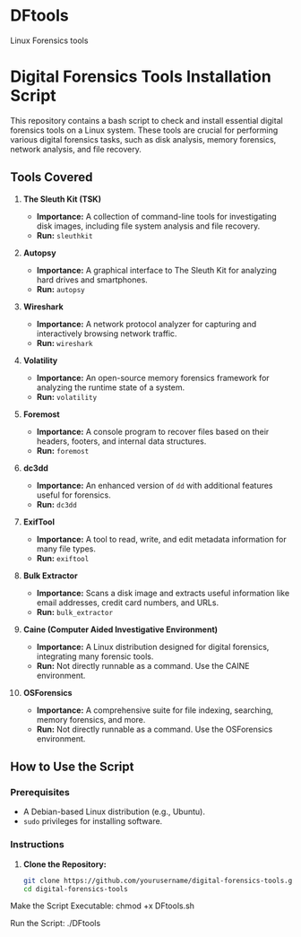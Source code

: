 # DFtools
Linux Forensics tools
# Digital Forensics Tools Installation Script

This repository contains a bash script to check and install essential digital forensics tools on a Linux system. These tools are crucial for performing various digital forensics tasks, such as disk analysis, memory forensics, network analysis, and file recovery.

## Tools Covered

1. **The Sleuth Kit (TSK)**
   - **Importance:** A collection of command-line tools for investigating disk images, including file system analysis and file recovery.
   - **Run:** `sleuthkit`

2. **Autopsy**
   - **Importance:** A graphical interface to The Sleuth Kit for analyzing hard drives and smartphones.
   - **Run:** `autopsy`

3. **Wireshark**
   - **Importance:** A network protocol analyzer for capturing and interactively browsing network traffic.
   - **Run:** `wireshark`

4. **Volatility**
   - **Importance:** An open-source memory forensics framework for analyzing the runtime state of a system.
   - **Run:** `volatility`

5. **Foremost**
   - **Importance:** A console program to recover files based on their headers, footers, and internal data structures.
   - **Run:** `foremost`

6. **dc3dd**
   - **Importance:** An enhanced version of `dd` with additional features useful for forensics.
   - **Run:** `dc3dd`

7. **ExifTool**
   - **Importance:** A tool to read, write, and edit metadata information for many file types.
   - **Run:** `exiftool`

8. **Bulk Extractor**
   - **Importance:** Scans a disk image and extracts useful information like email addresses, credit card numbers, and URLs.
   - **Run:** `bulk_extractor`

9. **Caine (Computer Aided Investigative Environment)**
   - **Importance:** A Linux distribution designed for digital forensics, integrating many forensic tools.
   - **Run:** Not directly runnable as a command. Use the CAINE environment.

10. **OSForensics**
    - **Importance:** A comprehensive suite for file indexing, searching, memory forensics, and more.
    - **Run:** Not directly runnable as a command. Use the OSForensics environment.

## How to Use the Script

### Prerequisites

- A Debian-based Linux distribution (e.g., Ubuntu).
- `sudo` privileges for installing software.

### Instructions

1. **Clone the Repository:**
   ```sh
   git clone https://github.com/yourusername/digital-forensics-tools.git
   cd digital-forensics-tools
Make the Script Executable:
chmod +x DFtools.sh

Run the Script:
./DFtools
